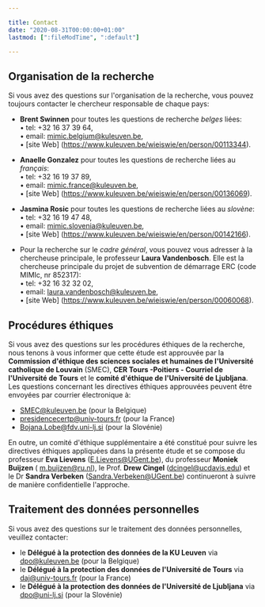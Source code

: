 ```yaml
---

title: Contact
date: "2020-08-31T00:00:00+01:00"
lastmod: [":fileModTime", ":default"]

---
```


## Organisation de la recherche
Si vous avez des questions sur l'organisation de la recherche, vous pouvez toujours contacter le chercheur responsable de chaque pays:

- **Brent Swinnen** pour toutes les questions de recherche *belges* liées: \
• tel: +32 16 37 39 64, \
• email: mimic.belgium@kuleuven.be,\
• [site Web] (https://www.kuleuven.be/wieiswie/en/person/00113344).

- **Anaelle Gonzalez** pour toutes les questions de recherche liées au *français*: \
• tel: +32 16 19 37 89, \
• email: mimic.france@kuleuven.be,\
• [site Web] (https://www.kuleuven.be/wieiswie/en/person/00136069).

- **Jasmina Rosic** pour toutes les questions de recherche liées au *slovène*: \
• tel: +32 16 19 47 48, \
• email: mimic.slovenia@kuleuven.be,\
• [site Web] (https://www.kuleuven.be/wieiswie/en/person/00142166).

- Pour la recherche sur le *cadre général*, vous pouvez vous adresser à la chercheuse principale, le professeur **Laura Vandenbosch**. Elle est la chercheuse principale du projet de subvention de démarrage ERC (code MIMIc, nr 852317): \
• tel: +32 16 32 32 02, \
• email: laura.vandenbosch@kuleuven.be, \
• [site Web] (https://www.kuleuven.be/wieiswie/en/person/00060068).

## Procédures éthiques
Si vous avez des questions sur les procédures éthiques de la recherche, nous tenons à vous informer que cette étude est approuvée par la **Commission d'éthique des sciences sociales et humaines de l'Université catholique de Louvain** (SMEC), **CER Tours -Poitiers - Courriel de l'Université de Tours** et le **comité d'éthique de l'Université de Ljubljana**.
Les questions concernant les directives éthiques approuvées peuvent être envoyées par courrier électronique à:

- SMEC@kuleuven.be (pour la Belgique)
- presidencecertp@univ-tours.fr (pour la France)
- Bojana.Lobe@fdv.uni-lj.si (pour la Slovénie)

En outre, un comité d'éthique supplémentaire a été constitué pour suivre les directives éthiques appliquées dans la présente étude et se compose du professeur **Eva Lievens** (E.Lievens@UGent.be), du professeur **Moniek Buijzen** ( m.buijzen@ru.nl), le Prof. **Drew Cingel** (dcingel@ucdavis.edu) et le Dr **Sandra Verbeken** (Sandra.Verbeken@UGent.be) continueront à suivre de manière confidentielle l'approche.

## Traitement des données personnelles
Si vous avez des questions sur le traitement des données personnelles, veuillez contacter:
- le **Délégué à la protection des données de la KU Leuven** via dpo@kuleuven.be (pour la Belgique)
- le **Délégué à la protection des données de l'Université de Tours** via daj@univ-tours.fr (pour la France)
- le **Délégué à la protection des données de l'Université de Ljubljana** via dpo@uni-lj.si (pour la Slovénie)